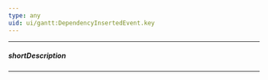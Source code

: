 ```yaml
---
type: any
uid: ui/gantt:DependencyInsertedEvent.key
---
```

---
##### shortDescription
<!-- Description goes here -->

---
<!-- Description goes here -->